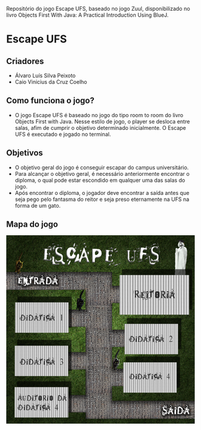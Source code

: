 Repositório do jogo Escape UFS, baseado no jogo Zuul, disponibilizado no livro Objects First With Java: A Practical Introduction Using BlueJ. 

# Escape UFS

## Criadores
* Álvaro Luís Silva Peixoto
* Caio Vinicius da Cruz Coelho

## Como funciona o jogo?
* O jogo Escape UFS é baseado no jogo do tipo room to room do livro Objects First with Java. Nesse estilo de jogo, o player se desloca entre salas, afim de cumprir o objetivo determinado inicialmente. O Escape UFS é executado e jogado no terminal.

## Objetivos

* O objetivo geral do jogo é conseguir escapar do campus universitário.
* Para alcançar o objetivo geral, é necessário anteriormente encontrar o diploma, o qual pode estar escondido em qualquer uma das salas do jogo.
* Após encontrar o diploma, o jogador deve encontrar a saída antes que seja pego pelo fantasma do reitor e seja preso eternamente na UFS na forma de um gato.

## Mapa do jogo
<img src="escape-ufs.jpg" width="600px"/>
